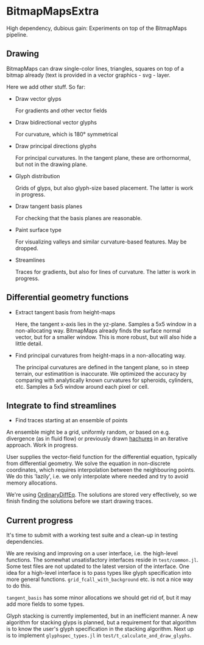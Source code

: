 # BitmapMapsExtra

High dependency, dubious gain: Experiments on top of the BitmapMaps pipeline.

## Drawing

BitmapMaps can draw single-color lines, triangles, squares on top of a bitmap already (text is provided
in a vector graphics - svg - layer.

Here we add other stuff. So far:

- Draw vector glyps
  
  For gradients and other vector fields

- Draw bidirectional vector glyphs
  
  For curvature, which is 180° symmetrical
  
- Draw principal directions glyphs
  
  For principal curvatures. In the tangent plane, these are orthornormal, but not in the drawing plane.

- Glyph distribution

  Grids of glyps, but also glyph-size based placement. The latter is work in progress.
  
- Draw tangent basis planes
  
  For checking that the basis planes are reasonable.
  
- Paint surface type

  For visualizing valleys and similar curvature-based features. May be dropped.

- Streamlines

  Traces for gradients, but also for lines of curvature. The latter is work in progress.



## Differential geometry functions

- Extract tangent basis from height-maps

  Here, the tangent x-axis lies in the yz-plane. Samples a 5x5 window in a non-allocating way. BitmapMaps already finds the surface normal vector, but for a smaller window. This is more robust, but will also hide a little detail.

- Find principal curvatures from height-maps in a non-allocating way.
  
  The principal curvatures are defined in the tangent plane, so in steep terrain, our estimatition is inaccurate. We optimized the accuracy by comparing with analytically known curvatures for spheroids, cylinders, etc. Samples a 5x5 window around each pixel or cell.

## Integrate to find streamlines

  - Find traces starting at an ensemble of points

  An ensemble might be a grid, uniformly random, or based on e.g. divergence (as in fluid flow) or previously drawn [hachures](https://andywoodruff.com/blog/hachures-and-sketchy-relief-maps/)  in an iterative approach. Work in progress.

  User supplies the vector-field function for the differential equation, typically from differential geometry. We solve the equation in non-discrete coordinates, which requires interpolation between the neighbouring points. We do this 'lazily', i.e. we only interpolate where needed and try to avoid memory allocations.

  We're using [OrdinaryDiffEq](https://docs.sciml.ai/OrdinaryDiffEq/stable/). The solutions are stored very effectively, so we finish finding the solutions before we start drawing traces.


## Current progress

It's time to submit with a working test suite and a clean-up in testing dependencies. 

We are revising and improving on a user interface, i.e. the high-level functions. The somewhat unsatisfactory interfaces reside in `test/common.jl`. Some test files are not updated to the latest version of the interface. One idea for a high-level interface is to pass types like glyph specification into more general functions. `grid_fcall_with_background` etc. is not a nice way to do this. 

`tangent_basis` has some minor allocations we should get rid of, but it may add more fields to some types.

Glyph stacking is currently implemented, but in an inefficient manner. A new algorithm for stacking glyps is planned, but a requirement for that algorithm is to know
the user's glyph specification in the stacking algorithm. Next up is to implement `glyphspec_types.jl` in `test/t_calculate_and_draw_glyphs`.

